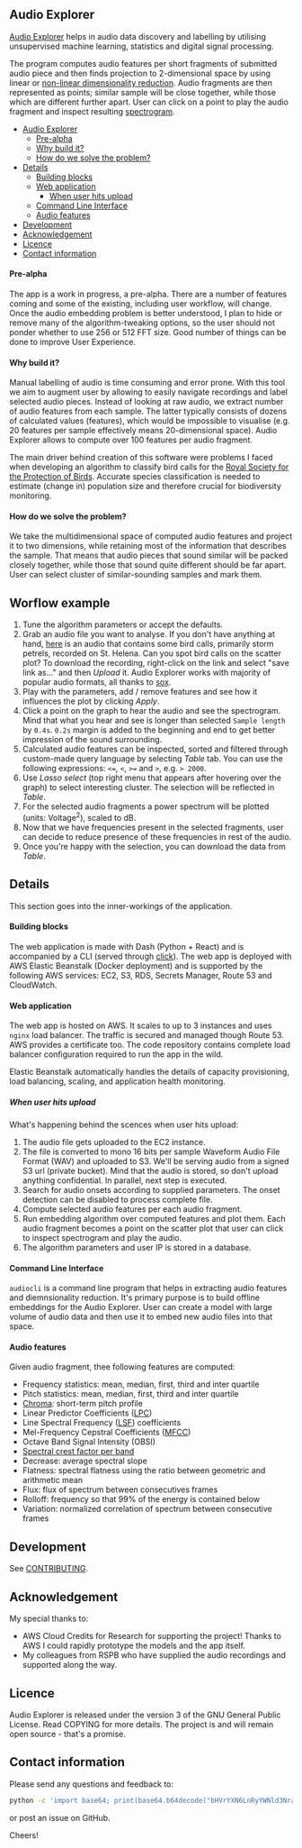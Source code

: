 ## Audio Explorer

[Audio Explorer](http://audioexplorer.online) helps in audio data discovery and labelling by utilising unsupervised machine learning, statistics and digital signal processing.

The program computes audio features per short fragments of submitted audio piece and then finds projection to 2-dimensional space by using linear or [non-linear dimensionality reduction](https://en.wikipedia.org/wiki/Nonlinear_dimensionality_reduction). Audio fragments are then represented as points; similar sample will be close together, while those which are different further apart. User can click on a point to play the audio fragment and inspect resulting [spectrogram](https://en.wikipedia.org/wiki/Spectrogram). 

- [Audio Explorer](#audio-explorer)
    + [Pre-alpha](#pre-alpha)
    + [Why build it?](#why-build-it-)
    + [How do we solve the problem?](#how-do-we-solve-the-problem-)
- [Details](#details)
    + [Building blocks](#building-blocks)
    + [Web application](#web-application)
      - [When user hits upload](#when-user-hits-upload)
    + [Command Line Interface](#command-line-interface)
    + [Audio features](#audio-features)
- [Development](#development)
- [Acknowledgement](#acknowledgement)
- [Licence](#licence)
- [Contact information](#contact-information)


#### Pre-alpha

The app is a work in progress, a pre-alpha. There are a number of features coming and some of the existing, including user workflow, will change. Once the audio embedding problem is better understood, I plan to hide or remove many of the algorithm-tweaking options, so the user should not ponder whether to use 256 or 512 FFT size. Good number of things can be done to improve User Experience.

#### Why build it?

Manual labelling of audio is time consuming and error prone. With this tool we aim to augment user by allowing to easily navigate recordings and label selected audio pieces. Instead of looking at raw audio, we extract number of audio features from each sample. The latter typically consists of dozens of calculated values (features), which would be impossible to visualise (e.g. 20 features per sample effectively means 20-dimensional space). Audio Explorer allows to compute over 100 features per audio fragment.

The main driver behind creation of this software were problems I faced when developing an algorithm to classify bird calls for the [Royal Society for the Protection of Birds](https://www.rspb.org.uk/). Accurate species classification is needed to estimate (change in) population size and therefore crucial for biodiversity monitoring.

#### How do we solve the problem?

We take the multidimensional space of computed audio features and project it to two dimensions, while retaining most of the information that describes the sample. That means that audio pieces that sound similar will be packed closely together, while those that sound quite different should be far apart. User can select cluster of similar-sounding samples and mark them.

## Worflow example

1. Tune the algorithm parameters or accept the defaults. 
2. Grab an audio file you want to analyse. If you don't have anything at hand, [here](https://s3.eu-central-1.amazonaws.com/audioexplorer-public/sthelena_example.mp3) is an audio that contains some bird calls, primarily storm petrels, recorded on St. Helena. Can you spot bird calls on the scatter plot? To download the recording, right-click on the link and select "save link as..." and then *Upload* it. Audio Explorer works with majority of popular audio formats, all thanks to [sox](http://sox.sourceforge.net).
3. Play with the parameters, add / remove features and see how it influences the plot by clicking *Apply*.
4. Click a point on the graph to hear the audio and see the spectrogram. Mind that what you hear and see is longer than selected `Sample length` by `0.4s`. `0.2s` margin is added to the beginning and end to get better impression of the sound surrounding.  
5. Calculated audio features can be inspected, sorted and filtered through custom-made query language by selecting _Table_ tab. You can use the following expressions: `<=`, `<`, `>=` and `>`, e.g. `> 2000`.
6. Use *Lasso select* (top right menu that appears after hovering over the graph) to select interesting cluster. The selection will be reflected in *Table*.
7. For the selected audio fragments a power spectrum will be plotted (units: Voltage<sup>2</sup>), scaled to dB.
8. Now that we have frequencies present in the selected fragments, user can decide to reduce presence of these frequencies in rest of the audio.  
9. Once you're happy with the selection, you can download the data from *Table*.



## Details

This section goes into the inner-workings of the application.

#### Building blocks

The web application is made with Dash (Python + React) and is accompanied by a CLI (served through [click](https://click.palletsprojects.com/en/7.x/)). The web app is deployed with AWS Elastic Beanstalk (Docker deployment) and is supported by the following AWS services: EC2, S3, RDS, Secrets Manager, Route 53 and CloudWatch. 

#### Web application

The web app is hosted on AWS. It scales to up to 3 instances and uses `nginx` load balancer. The traffic is secured and managed though Route 53. AWS provides a certificate too. The code repository contains complete load balancer configuration required to run the app in the wild. 

Elastic Beanstalk automatically handles the details of capacity provisioning, load balancing, scaling, and application health monitoring.

##### When user hits upload

What's happening behind the scences when user hits upload: 
1. The audio file gets uploaded to the EC2 instance.
2. The file is converted to mono 16 bits per sample Waveform Audio File Format (WAV) and uploaded to S3. We'll be serving audio from a signed S3 url (private bucket). Mind that the audio is stored, so don't upload anything confidential. In parallel, next step is executed.
3. Search for audio onsets according to supplied parameters. The onset detection can be disabled to process complete file. 
4. Compute selected audio features per each audio fragment.
5. Run embedding algorithm over computed features and plot them. Each audio fragment becomes a point on the scatter plot that user can click to inspect spectrogram and play the audio.
6. The algorithm parameters and user IP is stored in a database.


#### Command Line Interface

`audiocli` is a command line program that helps in extracting audio features and diemnsionality reduction. It's primary purpose is to build offline embeddings for the Audio Explorer. User can create a model with large volume of audio data and then use it to embed new audio files into that space.   

#### Audio features

Given audio fragment, thee following features are computed:
* Frequency statistics: mean, median, first, third and inter quartile 
* Pitch statistics: mean, median, first, third and inter quartile
* [Chroma](https://en.wikipedia.org/wiki/Chroma_feature): short-term pitch profile 
* Linear Predictor Coefficients ([LPC](https://en.wikipedia.org/wiki/Linear_predictive_coding))
* Line Spectral Frequency ([LSF](https://en.wikipedia.org/wiki/Line_spectral_pairs)) coefficients 
* Mel-Frequency Cepstral Coefficients ([MFCC](https://en.wikipedia.org/wiki/Mel-frequency_cepstrum))
* Octave Band Signal Intensity (OBSI)
* [Spectral crest factor per band](https://en.wikipedia.org/wiki/Crest_factor)
* Decrease: average spectral slope
* Flatness: spectral flatness using the ratio between geometric and arithmetic mean
* Flux: flux of spectrum between consecutives frames
* Rolloff: frequency so that 99% of the energy is contained below
* Variation: normalized correlation of spectrum between consecutive frames


## Development

See [CONTRIBUTING](CONTRIBUTING.md).


## Acknowledgement

My special thanks to:
* AWS Cloud Credits for Research for supporting the project! Thanks to AWS I could rapidly prototype the models and the app itself. 
* My colleagues from RSPB who have supplied the audio recordings and supported along the way.


## Licence

Audio Explorer is released under the version 3 of the GNU General Public License. Read COPYING for more details. The project is and will remain open source - that's a promise. 

## Contact information 

Please send any questions and feedback to:

```bash
python -c 'import base64; print(base64.b64decode("bHVrYXN6LnRyYWNld3NraUBvdXRsb29rLmNvbQ=="))'
```

or post an issue on GitHub.

Cheers!